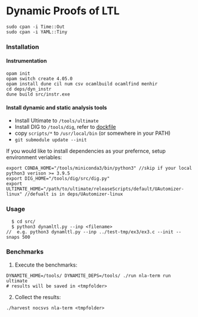 # Dynamic Proofs of LTL

```
sudo cpan -i Time::Out
sudo cpan -i YAML::Tiny
```

### Installation

#### Instrumentation

```
opam init
opam switch create 4.05.0
opam install dune cil num csv ocamlbuild ocamlfind menhir
cd deps/dyn_instr
dune build src/instr.exe
```

#### Install dynamic and static analysis tools

 * Install Ultimate to `/tools/ultimate`
 * Install DIG to `/tools/dig`, refer to [dockfile](https://github.com/dynaroars/dig/blob/4ee9b94ed1117db312cb5eeb305c710809e0a7f8/Dockerfile)  
 * copy `scripts/*` to `/usr/local/bin` (or somewhere in your PATH)
 * `git submodule update --init`

If you would like to install dependencies as your prefernce, setup environment veriables:

```
export CONDA_HOME="/tools/miniconda3/bin/python3" //skip if your local python3 verison >= 3.9.5
export DIG_HOME="/tools/dig/src/dig.py"
export ULTIMATE_HOME="/path/to/ultimate/releaseScripts/default/UAutomizer-linux" //defualt is in deps/UAutomizer-linux

```

### Usage


```
  $ cd src/
  $ python3 dynamltl.py --inp <filename> 
//  e.g. python3 dynamltl.py --inp ../test-tmp/ex3/ex3.c --init --snaps 500 
```

### Benchmarks

1. Execute the benchmarks:
```
DYNAMITE_HOME=/tools/ DYNAMITE_DEPS=/tools/ ./run nla-term run ultimate
# results will be saved in <tmpfolder>
```
2. Collect the results:
```
./harvest nocsvs nla-term <tmpfolder>
```
